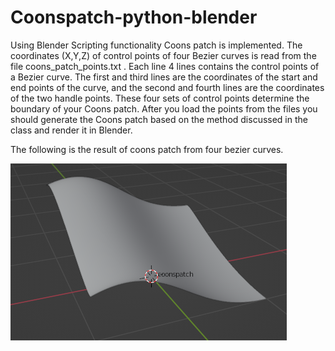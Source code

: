 # Coonspatch-python-blender

Using Blender Scripting functionality Coons patch is implemented. The coordinates (X,Y,Z) of control points of four Bezier curves is read from the file 
coons_patch_points.txt . Each line 4 lines contains the control points of a Bezier curve. The first and third lines are the coordinates of the start and 
end points of the curve, and the second and fourth lines are the coordinates of the two handle points. These four sets of control points determine the 
boundary of your Coons patch. After you load the points from the files you should generate the Coons patch based on the method discussed in the class and 
render it in Blender.

The following is the result of coons patch from four bezier curves.

![output.png](output.png)
